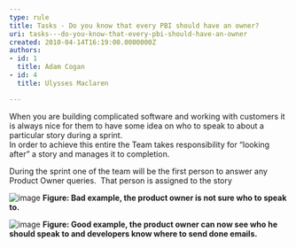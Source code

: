 ```yaml
---
type: rule
title: Tasks - Do you know that every PBI should have an owner?
uri: tasks---do-you-know-that-every-pbi-should-have-an-owner
created: 2010-04-14T16:19:00.0000000Z
authors:
- id: 1
  title: Adam Cogan
- id: 4
  title: Ulysses Maclaren

---
```


 When you are building complicated software and working with customers it is always nice for them to have some idea on who to speak to about a particular story during a sprint. <br> 
In order to achieve this entire the Team takes responsibility for “looking after” a story and manages it to completion. 

 During the sprint one of the team will be the first person to answer any Product Owner queries.  That person is assigned to the story

![image](/Standards/Management/RulesToBetterScrumUsingTFS/PublishingImages/UserStoryOwner_Bad.png "image") 
**Figure: Bad example, the product owner is not sure who to speak to.**

![image](/Standards/Management/RulesToBetterScrumUsingTFS/PublishingImages/UserStoryOwner_Good.png "image") 
**Figure: Good example, the product owner can now see who he should speak to and developers know where to send done emails.**

